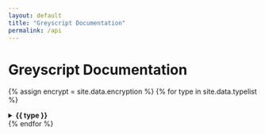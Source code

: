 ```yaml
---
layout: default
title: "Greyscript Documentation"
permalink: /api
---
```

# Greyscript Documentation
{% assign encrypt = site.data.encryption %}
{% for type in site.data.typelist %}
  <details><summary><b>{{ type }}</b></summary>
  {% for func in site.data.functions[type] %}
    {% assign args = site.data.arguments[type][func] %}
    {% assign desc = site.data.descriptions[type][func] %}
    {% assign examples = site.data.examples[type][func] %}
    {% assign returns = site.data.returns[type][func] %}
    {% capture argdata %}
        {% for a in args %}
            {% if a.optional %}
?{{ a.name }}:{{ a.type }}, 
            {% else %}
{{ a.name }}:{{ a.type }}, 
            {% endif %}
        {% endfor %}
    {% endcapture %}
    {% capture retdata %}
        {% for r in returns %}
            {% if r.subType %}
{{ r.type }}[{{ r.subType }}] | 
            {% else %}
{{ r.type }} | 
            {% endif %}
        {% endfor %}
    {% endcapture %}
    {% assign argdata = argdata | strip_newlines | strip %}
    {% assign retdata = retdata | strip_newlines | strip %}
    {% assign x = argdata | size | minus:2 %}
    {% assign y = retdata | size | minus:3 %}
<details><summary>{{ type }}.{{ func }}({{ argdata | slice: 0, x}}) : {{ retdata | slice: 0, y}}</summary>
{% if encrypt contains func %}
| :lock:        | Cannot be used in encryption. |
|---------------|:------------------------------|
{% endif %}
{{ desc }}
{% for ex in examples %}
```lua
{{ ex }}
```
{% endfor %}
</details>
  {% endfor %}
  </details>
{% endfor %}
